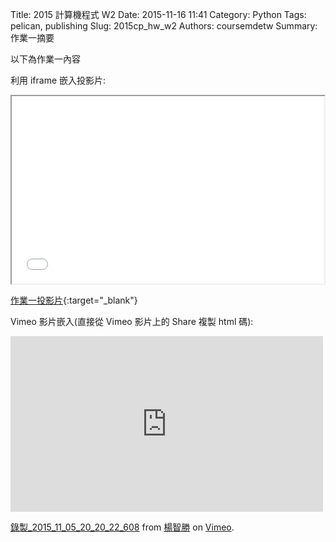 Title: 2015 計算機程式 W2
Date: 2015-11-16 11:41
Category: Python
Tags: pelican, publishing
Slug: 2015cp_hw_w2
Authors: coursemdetw
Summary: 作業一摘要

以下為作業一內容

利用 iframe 嵌入投影片:

<iframe src="40423143_cp_w2_p.html" width="500" height="300"></iframe>

[作業一投影片](40423143_cp_w2_p.html){:target="_blank"}

Vimeo 影片嵌入(直接從 Vimeo 影片上的 Share 複製 html 碼):
<iframe src="https://player.vimeo.com/video/144742579" width="500" height="281" frameborder="0" webkitallowfullscreen mozallowfullscreen allowfullscreen></iframe> <p><a href="https://vimeo.com/144742579">錄製_2015_11_05_20_20_22_608</a> from <a href="https://vimeo.com/user44207171">楊智勝</a> on <a href="https://vimeo.com">Vimeo</a>.</p>

